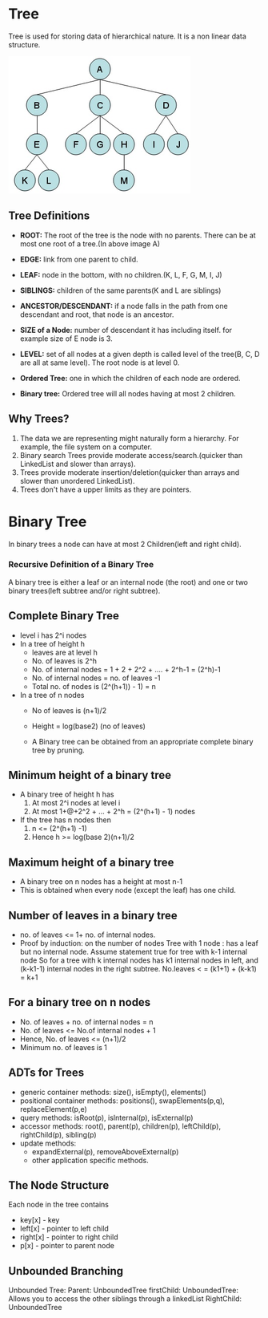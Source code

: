 # Tree

Tree is used for storing data of hierarchical nature. It is a non linear data structure.

![tree](https://github.com/Rahul-Raviprasad/Data-Structures-in-JavaScript/raw/master/Trees/tree.jpg "Tree Data Structure")


## Tree Definitions

* **ROOT:** The root of the tree is the node with no parents. There can be at most one root of a tree.(In above image A)
* **EDGE:** link from one parent to child.
* **LEAF:** node in the bottom, with no children.(K, L, F, G, M, I, J)
* **SIBLINGS:** children of the same parents(K and L are siblings)
* **ANCESTOR/DESCENDANT:** if a node falls in the path from one descendant and root, that node is an ancestor.
* **SIZE of a Node:** number of descendant it has including itself. for example size of E node is 3.
* **LEVEL:** set of all nodes at a given depth is called level of the tree(B, C, D are all at same level). The root node is at level 0.

* **Ordered Tree:** one in which the children of each node are ordered.
* **Binary tree:** Ordered tree will all nodes having at most 2 children.

## Why Trees?
1. The data we are representing might naturally form a hierarchy. For example, the file system on a computer.
2. Binary search Trees provide moderate access/search.(quicker than LinkedList and slower than arrays).
3. Trees provide moderate insertion/deletion(quicker than arrays and slower than unordered LinkedList).
4. Trees don't have a upper limits as they are pointers.

# Binary Tree
In binary trees a node can have at most 2 Children(left and right child).

### Recursive Definition of a Binary Tree
A binary tree is either a leaf or an internal node (the root) and one or two binary trees(left subtree and/or right subtree).

## Complete Binary Tree
* level i has 2^i nodes
* In a tree of height h
  * leaves are at level h
  * No. of leaves is 2^h
  * No. of internal nodes = 1 + 2 + 2^2 + .... + 2^h-1 = (2^h)-1
  * No. of internal nodes =  no. of leaves -1
  * Total no. of nodes is (2^(h+1)) - 1) = n
* In a tree of n nodes
  * No of leaves is (n+1)/2
  * Height = log(base2) (no of leaves)

  * A Binary tree can be obtained from an appropriate complete binary tree by pruning.


## Minimum height of a binary tree
* A binary tree of height h has
  1. At most 2^i nodes at level i
  2. At most 1+@+2^2 + ... + 2^h = (2^(h+1) - 1) nodes
* If the tree has n nodes then
  1. n <= (2^(h+1) -1)
  2. Hence h >= log(base 2)(n+1)/2

## Maximum height of a binary tree
* A binary tree on n nodes has a height at most n-1
* This is obtained when every node (except the leaf) has one child.

## Number of leaves in a binary tree
* no. of leaves <= 1+ no. of internal nodes.
* Proof by induction: on the number of nodes
  Tree with 1 node : has a leaf but no internal node.
  Assume statement true for tree with k-1 internal node
  So for a tree with k internal nodes has k1 internal nodes in left, and (k-k1-1) internal nodes in the right subtree.
  No.leaves < = (k1+1) + (k-k1) = k+1

##  For a binary tree on n nodes
* No. of leaves + no. of internal nodes = n
* No. of leaves <= No.of internal nodes + 1
* Hence, No. of leaves <= (n+1)/2
* Minimum no. of leaves is 1

## ADTs for Trees
* generic container methods: size(), isEmpty(), elements()
* positional container methods: positions(), swapElements(p,q), replaceElement(p,e)
* query methods: isRoot(p), isInternal(p), isExternal(p)
* accessor methods: root(), parent(p), children(p), leftChild(p), rightChild(p), sibling(p)
* update methods:
  * expandExternal(p), removeAboveExternal(p)
  * other application specific methods.

## The Node Structure
Each node in the tree contains
* key[x] - key
* left[x] - pointer to left child
* right[x] - pointer to right child
* p[x] - pointer to parent node

## Unbounded Branching
Unbounded Tree:
Parent: UnboundedTree
firstChild: UnboundedTree: Allows you to access the other siblings through a linkedList
RightChild: UnboundedTree
